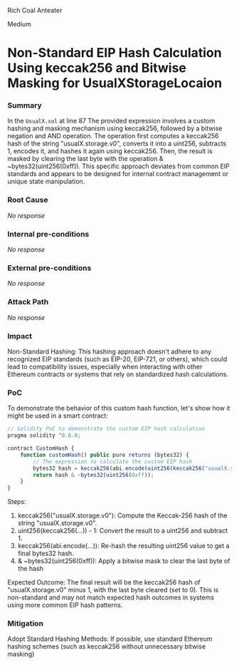 Rich Coal Anteater

Medium

# Non-Standard EIP Hash Calculation Using keccak256 and Bitwise Masking for UsualXStorageLocaion

### Summary

In the `UsualX.sol` at line 87 The provided expression involves a custom hashing and masking mechanism using keccak256, followed by a bitwise negation and AND operation. The operation first computes a keccak256 hash of the string "usualX.storage.v0", converts it into a uint256, subtracts 1, encodes it, and hashes it again using keccak256. Then, the result is masked by clearing the last byte with the operation & ~bytes32(uint256(0xff)). This specific approach deviates from common EIP standards and appears to be designed for internal contract management or unique state manipulation.

### Root Cause

_No response_

### Internal pre-conditions

_No response_

### External pre-conditions

_No response_

### Attack Path

_No response_

### Impact

Non-Standard Hashing: This hashing approach doesn't adhere to any recognized EIP standards (such as EIP-20, EIP-721, or others), which could lead to compatibility issues, especially when interacting with other Ethereum contracts or systems that rely on standardized hash calculations.

### PoC

To demonstrate the behavior of this custom hash function, let's show how it might be used in a smart contract:
```javascript
// Solidity PoC to demonstrate the custom EIP hash calculation
pragma solidity ^0.8.0;

contract CustomHash {
    function customHash() public pure returns (bytes32) {
        // The expression to calculate the custom EIP hash
        bytes32 hash = keccak256(abi.encode(uint256(keccak256("usualX.storage.v0")) - 1));
        return hash & ~bytes32(uint256(0xff));
    }
}
```
Steps:

1. keccak256("usualX.storage.v0"): Compute the Keccak-256 hash of the string "usualX.storage.v0".
2. uint256(keccak256(...)) - 1: Convert the result to a uint256 and subtract 1.
3. keccak256(abi.encode(...)): Re-hash the resulting uint256 value to get a final bytes32 hash.
4. & ~bytes32(uint256(0xff)): Apply a bitwise mask to clear the last byte of the hash

Expected Outcome: The final result will be the keccak256 hash of "usualX.storage.v0" minus 1, with the last byte cleared (set to 0). This is non-standard and may not match expected hash outcomes in systems using more common EIP hash patterns.

### Mitigation

Adopt Standard Hashing Methods: If possible, use standard Ethereum hashing schemes (such as keccak256 without unnecessary bitwise masking)